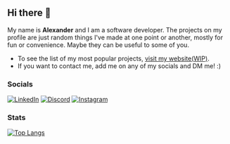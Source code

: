 ## Hi there 👋

My name is  **Alexander**  and I am a software developer. The projects on my profile are just random things I've made at one point or another, mostly for fun or convenience. Maybe they can be useful to some of you.

-   To see the list of my most popular projects,  [visit my website(WIP)](#).
-   If you want to contact me, add me on any of my socials and DM me! :)

### [](https://github.com/alexander1220#socials)Socials

[![LinkedIn](https://img.shields.io/badge/linkedin-%230077B5.svg?style=for-the-badge&logo=linkedin&logoColor=white)](lnkdin) [![Discord](https://img.shields.io/badge/Discord-%235865F2.svg?style=for-the-badge&logo=discord&logoColor=white)](ds) [![Instagram](https://img.shields.io/badge/Instagram-%23E4405F.svg?style=for-the-badge&logo=Instagram&logoColor=white)](https://www.instagram.com/gymratalex/)

### [](https://github.com/alexander1220#stats)Stats

[![Top Langs](https://github-readme-stats.vercel.app/api/top-langs/?username=alexander1220&layout=compact&theme=dracula&hide=css)](https://github.com/anuraghazra/github-readme-stats)
